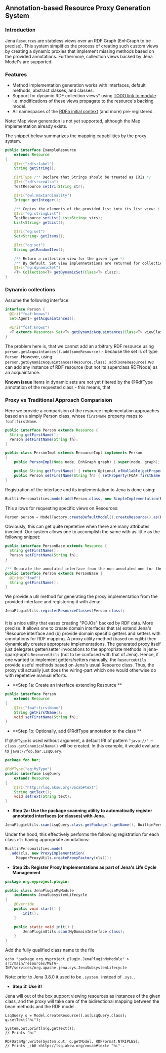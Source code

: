 ## Annotation-based Resource Proxy Generation System

### Introduction
Jena `Resource`s are stateless views over an RDF Graph (EnhGraph to be precise).
This system simplifies the process of creating such custom views by creating a dynamic proxies that implement missing methods based on
the provided annotations. Furthermore, collection views backed by Jena Model's are supported.

### Features

* Method implementation generation works with interfaces, default methods, abstract classes, and classes.
* Support for dynamic RDF collection views* using [TODO link to module]()- i.e. modifications of these views propagate to the resource's backing model.
* All namespaces of the [RDFa initial context](https://www.w3.org/2011/rdfa-context/rdfa-1.1) (and more) pre-registered.


Note: Map view generation is not yet supported, although the Map implementation already exists.


The snippet below summarizes the mapping capabilities by the proxy system.

```java
public interface ExampleResource
	extends Resource
{
	@Iri("rdfs:label")
	String getString();

	@IriType /** Declare that Strings should be treated as IRIs */
	@Iri("rdfs:seeAlso")
	TestResource setIri(String str);

	@Iri("owl:maxCardinality")
	Integer getInteger();

    /** Copies the elements of the provided list into its list view; i.e. invokes getList(); **/
	@Iri("eg:stringList")
	TestResource setList(List<String> strs);
	List<String> getList();

	@Iri("eg:set")
	Set<String> getItems();

	@Iri("eg:set")
	String getRandomItem();

    /** Return a collection view for the given type */
    /** By default, Set view implemnetations are returned for collections */
	@Iri("eg:dynamicSet")
	<T> Collection<T> getDynamicSet(Class<T> clazz);
}
```

### Dynamic collections
Assume the following interface:

```java
interface Person {
  @Iri("foaf:knows")
  Set<Agent> getAcquaintances();

  @Iri("foaf:knows")
  <T extends Resource> Set<T> getDynamicAcquaintances(Class<T> viewClass);
}
```

The problem here is, that we cannot add an arbitrary RDF resource using `person.getAcquaintances().add(someResource)` - because the set is of type
`Person`.
However, using `person.getDynamicAcquaintances(Resource.class).add(someResource)` we can add any instance of RDF resource (but not its superclass RDFNode) as an acquaintance.


**Known issue** Items in dynamic sets are not yet filtered by the @RdfType annotation of the requested class - this means, that


### Proxy vs Traditional Approach Comparision

Here we provide a comparision of the resource implementation approaches based an a simply Person class, whose `firstName` property maps to `foaf:firstName`.

```java
public interface Person extends Resource {
  String getFirstName();
  Person setFirstName(String fn);
}

public class PersonImpl extends ResourceImpl implements Person
{
  	public PersonImpl(Node node, EnhGraph graph) { super(node, graph); }

    public String getFirstName() { return Optional.ofNullable(getProperty(FOAF.firstName)).map(Statement::getString).orElse(null); }
    public Person setFirstName(String fn) { setProperty(FOAF.firstName, fn); return this; }
}
```

Registration of the interface and its implementation to Jena is done using:
```java
BuiltinPersonalities.model.add(Person.class, new SimpleImplementation(PersonImpl::new));
```

This allows for requesting specific views on Resources:
```java
Person person = ModelFactory.createDefaultModel().createResource().as(Person.class).setFirstName("Tim");
```


Obviously, this can get quite repetetive when there are many attributes involved.
Our system allows one to accomplish the same with as little as the followng snippet:
```java
public interface PersonBase extends Resource {
  String getFirstName();
  Person setFirstName(String fn);
}

/** Separate the annotated interface from the non-annotated one for the sake of demonstrating that it can be done */
public interface Person extends PersonBase {
  @IriNs("foaf")
  String getFirstName();
}
```


We provide a util method for generating the proxy implementation from the provided interface and registering it with Jena:
```java
JenaPluginUtils.registerResourceClasses(Person.class);
```


###

It is a nice utility that eases creating "POJOs" backed by RDF data. More precise: It allows one to create domain interfaces that (a) extend Jena's 'Resource interface and (b) provide domain specific getters and setters with annotations for RDF mapping.
A proxy utility method (based on cglib) then dynamically creates approprate implementations.
The generated proxy itself just delegates getter/setter invocations to the appropriate methods in jena-sparql-api's `ResourceUtils` (not to be confused with that of Jena). Hence, if one wanted to implement getters/setters manually, the `ResourceUtils` provide useful methods based on Jena's usual Resource class. Thus, the proxy util actually just does the wiring-part which one would otherwise do with repetetive manual efforts.


* **Step 1a: Create an interface extending Resource **

```java
public interface Person
	extends Resource
{
    @Iri("foaf:firstName")
	String getFirstName();
    void setFirstName(String fn);
}
```

* **Step 1b: Optionally, add @RdfType annotation to the class **

If `@RdfType` is used without argument, a default IRI of pattern `"java://" + class.getCanonicalName()` will be created.
In this example, it would evaluate to `java://foo.bar.LsqQuery`.

```java
package foo.bar;

@RdfType("eg:MyType")
public interface LsqQuery
	extends Resource
{
    @Iri("http://lsq.aksw.org/vocab#text")
	String getText();
    void setText(String text);
}
```




* **Step 2a: Use the package scanning utility to automatically register annotated interfaces (or classes) with Jena**.

```java
JenaPluginUtils.scan(LsqQuery.class.getPackage().getName(), BuiltinPersonalities.model);
```

Under the hood, this effectively performs the following registration for each class `cls` having appropriate annotations:
```java
BuiltinPersonalities.model
  .add(cls, new ProxyImplementation(
     MapperProxyUtils.createProxyFactory(cls)));
```


* **Step 2b: Register Proxy Implementations as part of Jena's Life Cycle Management**

```java
package org.myproject.plugin;

public class JenaPluginMyModule
	implements JenaSubsystemLifecycle
{
	@Override
	public void start() {
		init();
	}

	public static void init() {
		JenaPluginUtils.scan(MyDomainInterface.class);
	}
}
```

Add the fully qualified class name to the file

```
echo "package org.myproject.plugin.JenaPluginMyModule" > src/main/resources/META-INF/services/org.apache.jena.sys.JenaSubsystemLifecycle
```
Note: prior to Jena 3.8.0 it used to be `.system.` instead of `.sys.`.


* **Step 3: Use it!**

Jena will out of the box support viewing resources as instances of the given class, and the proxy will take care of the bidirectional mapping between the bean methods and the RDF model.

```
LsqQuery q = Model.createResource().as(LsqQuery.class);
q.setText("hi");

System.out.println(q.getText());
// Prints "hi"

RDFDataMgr.write(System.out, q.getModel, RDFFormat.NTRIPLES);
// Prints _:b0 <http://lsq.aksw.org/vocab#text> "hi" .

```